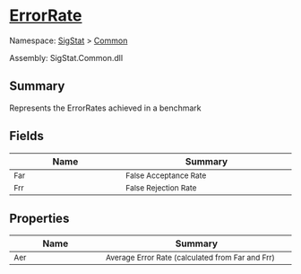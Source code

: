 # [ErrorRate](./ErrorRate.md)

Namespace: [SigStat]() > [Common](./README.md)

Assembly: SigStat.Common.dll

## Summary
Represents the ErrorRates achieved in a benchmark

## Fields

| Name | Summary | 
| --- | --- | 
| <sub>Far</sub><img width=200/>| <sub>False Acceptance Rate</sub><img width=200/>| <br>
| <sub>Frr</sub><img width=200/>| <sub>False Rejection Rate</sub><img width=200/>| <br>


## Properties

| Name | Summary | 
| --- | --- | 
| <sub>Aer</sub><img width=200/>| <sub>Average Error Rate (calculated from Far and Frr)</sub><img width=200/>| <br>


